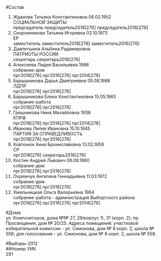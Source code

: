 #Состав  
1. Жданова Татьяна Константиновна 06.02.1952  
    СОЦИАЛЬНОЙ ЗАЩИТЫ  
    председатель председатель2018[276] председатель2016[276]  
2. Скоромникова Татьяна Игоревна 02.10.1973  
    ЕР  
    заместитель заместитель2018[276] заместитель2016[276]  
3. Давлетшина Альбина Радамировна  
    ПАТРИОТЫ РОССИИ  
    секретарь секретарь2018[276]  
4. Алексеева Лидия Васильевна 1986  
    собрание-дом  
    прг2018[276] прг2016[276] прг2014[278]  
5. Барышникова Дарья Дмитриевна 05.08.1988  
    ЛДПР  
    прг2018[276] прг2016[276]  
6. Барышникова Елена Константиновна 15.05.1965  
    собрание-работа  
    прг2018[276] прг2016[276]  
7. Грешникова Нина Михайловна 1938  
    КПРФ  
    прг2018[276] прг2016[276] прг2014[276]  
8. Иванова Лилия Ивановна 15.10.1945  
    ПАРТИЯ ЗА СПРАВЕДЛИВОСТЬ  
    прг2018[276] прг2016[276]  
9. Ковтонюк Анна Брониславовна 13.02.1958  
    СР  
    прг2018[276] секретарь2016[276]  
10. Костин Андрей Львович 06.08.1960  
    собрание-дом  
    прг2018[276] прг2016[276]  
11. Охремчук Ангелина Геннадьевна 11.03.1972  
    собрание-дом  
    прг2018[276] прг2016[276]  
12. Хмельницкая Ольга Валерьевна 1964  
    собрание-работа - администрация Выборгского района  
    прг2018[276] прг2016[276] прг2014[276]  

#Дома  
ул. Композиторов, дома №№ 27, 29(корпус 1), 31 (корп. 2); пр. Просвещения, дом № 20/25. Адреса помещений: участковой избирательной комиссии - ул. Симонова, дом № 8 корп. 2, школа № 558; для голосования - ул. Симонова, дом № 8 корп. 2, школа № 558.  
  
#Выборы-2012  
##Номер УИК  
291  
